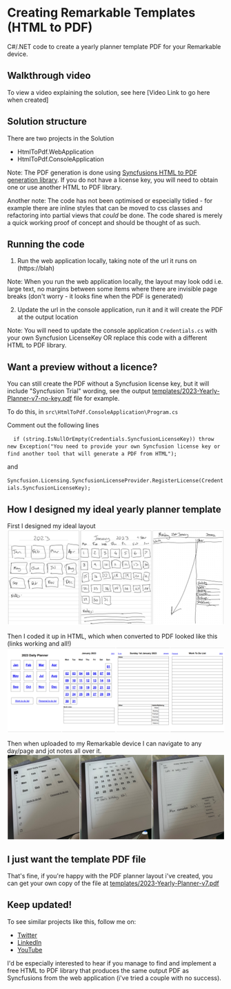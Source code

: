 # Creating Remarkable Templates (HTML to PDF)
C#/.NET code to create a yearly planner template PDF for your Remarkable device.

## Walkthrough video
To view a video explaining the solution, see here [Video Link to go here when created]

## Solution structure
There are two projects in the Solution
- HtmlToPdf.WebApplication
- HtmlToPdf.ConsoleApplication

Note: The PDF generation is done using [Syncfusions HTML to PDF generation library](https://help.syncfusion.com/file-formats/pdf/converting-html-to-pdf). If you do not have a license key, you will need to obtain one or use another HTML to PDF library.

Another note: The code has not been optimised or especially tidied - for example there are inline styles that can be moved to css classes and refactoring into partial views that *could* be done. The code shared is merely a quick working proof of concept and should be thought of as such.

## Running the code
1. Run the web application locally, taking note of the url it runs on (https://blah)

Note: When you run the web application locally, the layout may look odd i.e. large text, no margins between some items where there are invisible page breaks (don't worry - it looks fine when the PDF is generated)

2. Update the url in the console application, run it and it will create the PDF at the output location

Note: You will need to update the console application `Credentials.cs` with your own Syncfusion LicenseKey OR replace this code with a different HTML to PDF library.

## Want a preview without a licence?
You can still create the PDF without a Syncfusion license key, but it will include "Syncfusion Trial" wording, see the output 
[templates/2023-Yearly-Planner-v7-no-key.pdf](templates/2023-Yearly-Planner-v7-no-key.pdf) file for example.

To do this, in `src\HtmlToPdf.ConsoleApplication\Program.cs`

Comment out the following lines

`  
if (string.IsNullOrEmpty(Credentials.SyncfusionLicenseKey))
    throw new Exception("You need to provide your own Syncfusion license key or find another tool that will generate a PDF from HTML");
    `

and 

`Syncfusion.Licensing.SyncfusionLicenseProvider.RegisterLicense(Credentials.SyncfusionLicenseKey);`
    

## How I designed my ideal yearly planner template
First I designed my ideal layout
![Designing the layout](images/remarkable1.png)

Then I coded it up in HTML, which when converted to PDF looked like this (links working and all!)
![PDF Preview](images/remarkable2.png)

Then when uploaded to my Remarkable device I can navigate to any day/page and jot notes all over it.
![PDF on device](images/remarkable3.png)

## I just want the template PDF file
That's fine, if you're happy with the PDF planner layout i've created, you can get your own copy of the file at [templates/2023-Yearly-Planner-v7.pdf](templates/2023-Yearly-Planner-v7.pdf)

## Keep updated!
To see similar projects like this, follow me on:

- [Twitter](https://twitter.com/LeeEnglestone)
- [LinkedIn](https://www.linkedin.com/in/LeeEnglestone/)
- [YouTube](https://www.youtube.com/@LeeEnglestone/videos)

I'd be especially interested to hear if you manage to find and implement a free HTML to PDF library that produces the same output PDF as Syncfusions from the web application (i've tried a couple with no success).
